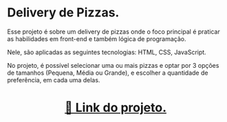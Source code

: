 
# Delivery de Pizzas.

Esse projeto é sobre um delivery de pizzas onde o foco principal é praticar as habilidades em front-end e também lógica de programação.

Nele, são aplicadas as seguintes tecnologias:
HTML,
CSS,
JavaScript.

No projeto, é possível selecionar uma ou mais pizzas e optar por 3 opções de tamanhos (Pequena, Média ou Grande), e escolher a quantidade de preferência, em cada uma delas.

<h1 align="center">
    <a href="deliverypizza.netlify.app/" target="_blank">🔗 Link do projeto.</a>
</h1>
